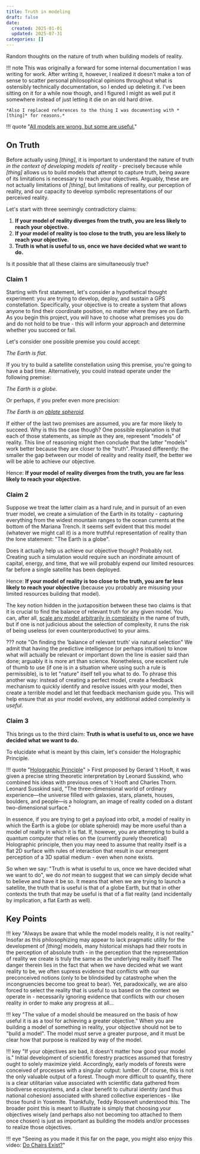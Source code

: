 ```yaml
---
title: Truth in modeling
draft: false
date:
  created: 2025-01-01
  updated: 2025-07-31
categories: []
---
```


Random thoughts on the nature of truth when building models of reality.

<!-- more -->

!!! note
    This was originally a forward for some internal documentation I was writing for work. After writing it, however, I realized it doesn't make a ton of sense to scatter personal philosophical opinions throughout what is ostensibly technically documentation, so I ended up deleting it. I've been sitting on it for a while now though, and I figured I might as well put it somewhere instead of just letting it die on an old hard drive.

    *Also I replaced references to the thing I was documenting with *[thing]* for reasons.*
        
!!! quote "[All models are wrong, but some are useful.](https://www.wikiwand.com/en/All_models_are_wrong)"

## On Truth

Before actually using *[thing]*, it is important to understand the nature of truth *in the context of developing models of reality* - precisely because while *[thing]* allows us to build models that attempt to capture truth, being aware of its limitations is necessary to reach your objectives. Arguably, these are not actually limitations of *[thing]*, but limitations of reality, our perception of reality, and our capacity to develop symbolic representations of our perceived reality.

Let's start with three seemingly contradictory claims:

1. **If your model of reality diverges from the truth, you are less likely to reach your objective.**
2. **If your model of reality is too close to the truth, you are less likely to reach your objective.**
3. **Truth is what is useful to us, once we have decided what we want to do.**

<!-- Of course, we might better decide what we want to do if "our truth" aligns with the "real truth", but that is an ontological paradox we'll leave for another day. -->

Is it possible that all these claims are simultaneously true?

### Claim 1

Starting with first statement, let's consider a hypothetical thought experiment: you are trying to develop, deploy, and sustain a GPS constellation. Specifically, your objective is to create a system that allows anyone to find their coordinate position, no matter where they are on Earth. As you begin this project, you will have to choose what premises you do and do not hold to be true - this will inform your approach and determine whether you succeed or fail.

Let's consider one possible premise you could accept:

*The Earth is flat.*

If you try to build a satellite constellation using this premise, you're going to have a bad time. Alternatively, you could instead operate under the following premise:

*The Earth is a globe.*

Or perhaps, if you prefer even more precision:

*The Earth is an [oblate spheroid](https://www.wikiwand.com/simple/Oblate_spheroid).*

If either of the last two premises are assumed, you are far more likely to succeed. Why is this the case though? One possible explanation is that each of those statements, as simple as they are, represent "models" of reality. This line of reasoning might then conclude that the latter "models" work better because they are closer to the "truth". Phrased differently: the smaller the gap between our model of reality and reality itself, the better we will be able to achieve our objective.

Hence: **If your model of reality diverges from the truth, you are far less likely to reach your objective.**

### Claim 2

Suppose we treat the latter claim as a hard rule, and in pursuit of an even truer model, we create a simulation of the Earth in its totality - capturing everything from the widest mountain ranges to the ocean currents at the bottom of the Mariana Trench. It seems self evident that this model (whatever we might call it) is a more truthful representation of reality than the lone statement: "The Earth is a globe".

Does it actually help us achieve our objective though? Probably not. Creating such a simulation would require such an inordinate amount of capital, energy, and time, that we will probably expend our limited resources far before a single satellite has been deployed.

Hence: **If your model of reality is too close to the truth, you are far less likely to reach your objective** (because you probably are misusing your limited resources building that model).

The key notion hidden in the juxtaposition between these two claims is that it is crucial to find the balance of relevant truth for any given model. You can, after all, [scale any model arbitrarily in complexity](https://www.wikiwand.com/en/Turtles_all_the_way_down) in the name of truth, but if one is not judicious about the selection of complexity, it runs the risk of being useless (or even counterproductive) to your aims.

??? note "On finding the 'balance of relevant truth' via natural selection"
    We admit that having the predictive intelligence (or perhaps intuition) to know what will actually be relevant or important down the line is easier said than done; arguably it is more art than science. Nonetheless, one excellent rule of thumb to use (if one is in a situation where using such a rule is permissible), is to let "nature" itself tell you what to do. To phrase this another way: instead of creating a perfect model, create a feedback mechanism to quickly identify and resolve issues with your model, then create a terrible model and let that feedback mechanism guide you. This will help ensure that as your model evolves, any additional added complexity is *useful*.

### Claim 3

This brings us to the third claim: **Truth is what is useful to us, once we have decided what we want to do.**

To elucidate what is meant by this claim, let's consider the Holographic Principle.

!!! quote "[Holographic Principle](https://www.wikiwand.com/en/Holographic_principle)"
    > First proposed by Gerard 't Hooft, it was given a precise string theoretic interpretation by Leonard Susskind, who combined his ideas with previous ones of 't Hooft and Charles Thorn. Leonard Susskind said, "The three-dimensional world of ordinary experience––the universe filled with galaxies, stars, planets, houses, boulders, and people––is a hologram, an image of reality coded on a distant two-dimensional surface."

In essence, if you are trying to get a payload into orbit, a model of reality in which the Earth is a globe (or oblate spheroid) may be more useful than a model of reality in which it is flat. If, however, you are attempting to build a quantum computer that relies on the (currently purely theoretical) Holographic principle, then you may need to assume that reality itself is a flat 2D surface with rules of interaction that result in our emergent perception of a 3D spatial medium - even when none exists.

<!--
If you're interested in diving deeper into this point - not the holographic principle, but how our perception of reality may be a phenomena emerging from an underlying reality with a fundamentally different structure than our perceived reality - you might enjoy the following:

- Video: [What if space and time are not real? - PBS Space Time](https://www.youtube.com/watch?v=SN8nTQiWOYY)
- Book: [The Case Against Reality - Donald Hoffman](https://www.amazon.com/Case-Against-Reality-Evolution-Truth/dp/0393254690)
-->

So when we say: "Truth is what is useful to us, once we have decided what we want to do", we do *not* mean to suggest that we can simply decide what to believe and have it be so. It means that when we are trying to launch a satellite, the truth that is useful is that of a globe Earth, but that in other contexts the truth that may be useful is that of a flat reality (and incidentally by implication, a flat Earth as well).

## Key Points

!!! key "Always be aware that while the model models reality, it is not reality."
    Insofar as this philosophizing may appear to lack pragmatic utility for the development of *[thing]* models, many historical mishaps had their roots in the perception of absolute truth - in the perception that the representation of reality we create is truly the same as the underlying reality itself. The danger therein lies in the fact that when we have decided what we want reality to be, we often supress evidence that conflicts with our preconceived notions (only to be blindsided by catastrophe when the incongruencies become too great to bear). Yet, paradoxically, we are also forced to select the reality that is useful to us based on the context we operate in - necessarily ignoring evidence that conflicts with our chosen reality in order to make any progress at all...

!!! key "The value of a model should be measured on the basis of how useful it is as a tool for achieving a greater objective."
    When you are building a model of something in reality, your objective should not be to "build a model". The model *must* serve a greater purpose, and it must be clear how that purpose is realized by way of the model.

!!! key "If your objectives are bad, it doesn't matter how good your model is."
    Initial development of scientific forestry practices assumed that forestry ought to solely maximize yield. Accordingly, early models of forests were conceived of processes with a singular output: lumber. Of course, this is not the only valuable output of a forest. Though more difficult to quantify, there is a clear utilitarian value associated with scientific data gathered from biodiverse ecosystems, and a clear benefit to cultural identity (and thus national cohesion) associated with shared collective experiences - like those found in Yosemite. Thankfully, Teddy Roosevelt understood this. The broader point this is meant to illustrate is simply that choosing your objectives wisely (and perhaps also not becoming too attached to them once chosen) is just as important as building the models and/or processes to realize those objectives.

!!! eye "Seeing as you made it this far on the page, you might also enjoy this video: [Do Chairs Exist?](https://www.youtube.com/watch?v=fXW-QjBsruE)"